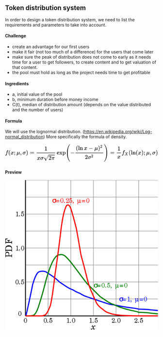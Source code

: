 ## Token distribution system

In order to design a token distribution system, we need to list the requirements and parameters to take into account.

#### Challenge
- create an advantage for our first users
- make it fair (not too much of a difference) for the users that come later
- make sure the peak of distribution does not come to early as it needs time for a user to get followers, to create content and to get valuation of that content.
- the pool must hold as long as the project needs time to get profitable

#### Ingredients
- a, initial value of the pool
- b, minimum duration before money income
- C(t), median of distribution amount (depends on the value distributed and the number of users)

#### Formula
We will use the lognormal distribution. (https://en.wikipedia.org/wiki/Log-normal_distribution)
More specifically the formula of density.

![density](https://github.com/nbstr/hey-technical-whitepaper/blob/master/src/lognormal_density.svg?raw=true "Lognormal distribution — density")

#### Preview
![graph](https://github.com/nbstr/hey-technical-whitepaper/blob/master/src/density.png?raw=true "Lognormal distribution — density")
